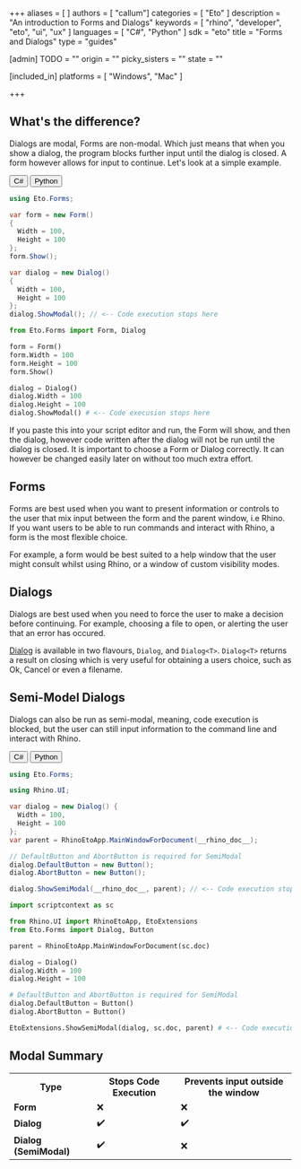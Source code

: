 +++
aliases = [ ]
authors = [ "callum"]
categories = [ "Eto" ]
description = "An introduction to Forms and Dialogs"
keywords = [ "rhino", "developer", "eto", "ui", "ux" ]
languages = [ "C#", "Python" ]
sdk = "eto"
title = "Forms and Dialogs"
type = "guides"

[admin]
TODO = ""
origin = ""
picky_sisters = ""
state = ""

[included_in]
platforms = [ "Windows", "Mac" ]

+++

<!-- cs -- Tested on Win/Mac -->

## What's the difference?
Dialogs are modal, Forms are non-modal. Which just means that when you show a dialog, the program blocks further input until the dialog is closed. A form however allows for input to continue. Let's look at a simple example.


<div class="codetab">
  <button class="tablinks" onclick="openCodeTab(event, 'cs')" id="defaultOpen">C#</button>
  <button class="tablinks" onclick="openCodeTab(event, 'py')">Python</button>
</div>

<div class="tab-content">
  <div class="codetab-content" id="cs">

  ```cs
using Eto.Forms;
 
var form = new Form()
{
    Width = 100,
    Height = 100
};
form.Show();
 
var dialog = new Dialog()
{
    Width = 100,
    Height = 100
};
dialog.ShowModal(); // <-- Code execution stops here
  ```

  </div>

  <div class="codetab-content" id="py">

  ```py
from Eto.Forms import Form, Dialog

form = Form()
form.Width = 100
form.Height = 100
form.Show()

dialog = Dialog()
dialog.Width = 100
dialog.Height = 100
dialog.ShowModal() # <-- Code execusion stops here
  ```

  </div>
</div>

If you paste this into your script editor and run, the Form will show, and then the dialog, however code written after the dialog will not be run until the dialog is closed. It is important to choose a Form or Dialog correctly. It can however be changed easily later on without too much extra effort.

## Forms

Forms are best used when you want to present information or controls to the user that mix input between the form and the parent window, i.e Rhino. If you want users to be able to run commands and interact with Rhino, a form is the most flexible choice.

For example, a form would be best suited to a help window that the user might consult whilst using Rhino, or a window of custom visibility modes.


## Dialogs

Dialogs are best used when you need to force the user to make a decision before continuing. For example, choosing a file to open, or alerting the user that an error has occured.

[Dialog](pages.picoe.ca/docs/api/html/N_Eto_Dialog.htm) is available in two flavours, `Dialog`, and `Dialog<T>`. 
`Dialog<T>` returns a result on closing which is very useful for obtaining a users choice, such as Ok, Cancel or even a filename.

<!-- TODO : Research DialogDisplayMode> -->


## Semi-Model Dialogs
Dialogs can also be run as semi-modal, meaning, code execution is blocked, but the user can still input information to the command line and interact with Rhino.

<div class="codetab">
  <button class="tablinks1" onclick="openCodeTab(event, 'cs1')" id="defaultOpen1">C#</button>
  <button class="tablinks1" onclick="openCodeTab(event, 'py1')">Python</button>
</div>

<div class="tab-content">
  <div class="codetab-content1" id="cs1">

  ```cs
using Eto.Forms;

using Rhino.UI;

var dialog = new Dialog() { 
    Width = 100,
    Height = 100
};
var parent = RhinoEtoApp.MainWindowForDocument(__rhino_doc__);

// DefaultButton and AbortButton is required for SemiModal
dialog.DefaultButton = new Button();
dialog.AbortButton = new Button();

dialog.ShowSemiModal(__rhino_doc__, parent); // <-- Code execution stops here
  ```

  </div>
  <div class="codetab-content1" id="py1">

  ```py
import scriptcontext as sc
 
from Rhino.UI import RhinoEtoApp, EtoExtensions
from Eto.Forms import Dialog, Button
 
parent = RhinoEtoApp.MainWindowForDocument(sc.doc)
 
dialog = Dialog()
dialog.Width = 100
dialog.Height = 100

# DefaultButton and AbortButton is required for SemiModal
dialog.DefaultButton = Button()
dialog.AbortButton = Button()
 
EtoExtensions.ShowSemiModal(dialog, sc.doc, parent) # <-- Code execution stops here
  ```

  </div>
</div>



## Modal Summary
<table class="rounded">
  <tr>
    <th>Type</th>
    <th>Stops Code Execution</th>
    <th>Prevents input outside the window</th>
  </tr>
  <tr>
    <td><b>Form</b></td>
    <td>❌</td>
    <td>❌</td>
  </tr>
  <tr>
    <td><b>Dialog</b></td>
    <td>✔️</td>
    <td>✔️</td>
  </tr>
  <tr>
    <td><b>Dialog (SemiModal)</b></td>
    <td>✔️</td>
    <td>❌</td>
  </tr>
</table>
